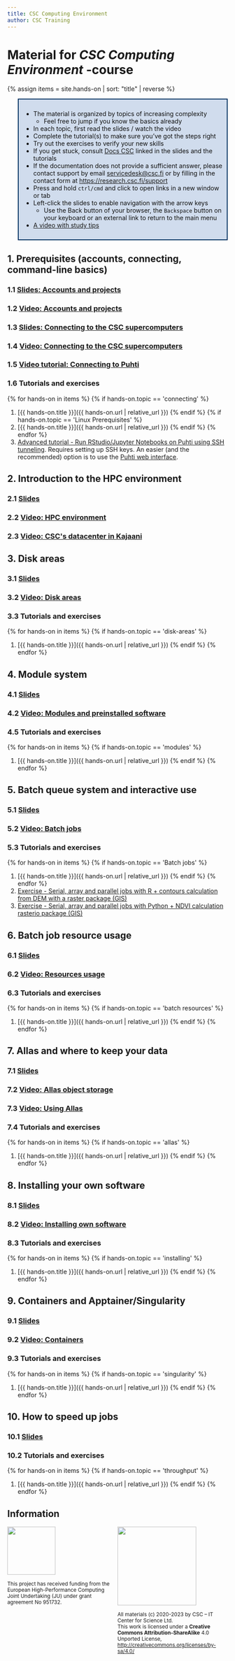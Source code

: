 ```yaml
---
title: CSC Computing Environment
author: CSC Training
---
```


# Material for _CSC Computing Environment_ -course

{% assign items = site.hands-on |  sort: "title" | reverse %}

<blockquote style="color: #0f0f0f; border: 2px solid #002f5f; padding: 10px; background-color: #d0dced;">
<ul>
<li>The material is organized by topics of increasing complexity<ul>
<li>Feel free to jump if you know the basics already</li>
</ul>
</li>
<li>In each topic, first read the slides / watch the video </li>
<li>Complete the tutorial(s) to make sure you’ve got the steps right</li>
<li>Try out the exercises to verify your new skills </li>
<li>If you get stuck, consult <a href="https://docs.csc.fi">Docs CSC</a> linked in the slides and the tutorials</li>
<li>If the documentation does not provide a sufficient answer, please contact support by email <a href="mailto:servicedesk@csc.fi">servicedesk@csc.fi</a> or by filling in the contact form at <a href="https://research.csc.fi/support">https://research.csc.fi/support</a></li>
<li>Press and hold <code>ctrl/cmd</code> and click to open links in a new window or tab</li>
<li>Left-click the slides to enable navigation with the arrow keys<ul>
<li>Use the Back button of your browser, the <code>Backspace</code> button on your keyboard or an external link to return to the main menu</li>
</ul>
</li>
<li><a href="https://video.csc.fi/media/t/0_d7trmsru">A video with study tips</a></li>
</ul>
</blockquote>

## 1. Prerequisites (accounts, connecting, command-line basics)
### 1.1 [Slides: Accounts and projects](https://a3s.fi/CSC_training/00_account_and_project.html)
### 1.2 [Video: Accounts and projects](https://video.csc.fi/media/t/0_j5ezfw80)
### 1.3 [Slides: Connecting to the CSC supercomputers](https://a3s.fi/CSC_training/01_logging_in.html)
### 1.4 [Video: Connecting to the CSC supercomputers](https://video.csc.fi/media/t/0_8fdqjuf9)
### 1.5 [Video tutorial: Connecting to Puhti](https://video.csc.fi/media/t/0_d0i4dk2j)
### 1.6 Tutorials and exercises
{% for hands-on in items %}
{% if hands-on.topic == 'connecting' %}
1. [{{ hands-on.title }}]({{ hands-on.url | relative_url }})
{% endif %}
{% if hands-on.topic == 'Linux Prerequisites' %}
1. [{{ hands-on.title }}]({{ hands-on.url | relative_url }})
{% endif %}
{% endfor %}
1. [Advanced tutorial - Run RStudio/Jupyter Notebooks on Puhti using SSH tunneling](https://docs.csc.fi/support/tutorials/rstudio-or-jupyter-notebooks/). Requires setting up SSH keys. An easier (and the recommended) option is to use the [Puhti web interface](https://docs.csc.fi/computing/webinterface/).

## 2. Introduction to the HPC environment
### 2.1 [Slides](https://a3s.fi/CSC_training/02_environment.html)
### 2.2 [Video: HPC environment](https://video.csc.fi/media/t/0_u1tvtzga)
### 2.3 [Video: CSC's datacenter in Kajaani](https://www.youtube.com/watch?v=HeqN0h391wg)

## 3. Disk areas
### 3.1 [Slides](https://a3s.fi/CSC_training/03_disk_areas.html)
### 3.2 [Video: Disk areas](https://video.csc.fi/media/t/0_99zrt6or)
### 3.3 Tutorials and exercises
{% for hands-on in items %}
{% if hands-on.topic == 'disk-areas' %}
1. [{{ hands-on.title }}]({{ hands-on.url | relative_url }})
{% endif %}
{% endfor %}

## 4. Module system
### 4.1 [Slides](https://a3s.fi/CSC_training/04_modules.html)
### 4.2 [Video: Modules and preinstalled software](https://video.csc.fi/media/t/0_y57f260c)
### 4.5 Tutorials and exercises
{% for hands-on in items %}
{% if hands-on.topic == 'modules' %}
1. [{{ hands-on.title }}]({{ hands-on.url | relative_url }})
{% endif %}
{% endfor %}

## 5. Batch queue system and interactive use
### 5.1 [Slides](https://a3s.fi/CSC_training/05_batch_jobs.html)
### 5.2 [Video: Batch jobs](https://video.csc.fi/media/t/0_fagcet5x)
### 5.3 Tutorials and exercises
{% for hands-on in items %}
{% if hands-on.topic == 'Batch jobs' %}
1. [{{ hands-on.title }}]({{ hands-on.url | relative_url }})
{% endif %}
{% endfor %}
1. [Exercise - Serial, array and parallel jobs with R + contours calculation from DEM with a raster package (GIS) ](https://github.com/csc-training/geocomputing/tree/master/R/puhti)
1. [Exercise - Serial, array and parallel jobs with Python + NDVI calculation rasterio package (GIS) ](https://github.com/csc-training/geocomputing/tree/master/python/puhti)

## 6. Batch job resource usage
### 6.1 [Slides](https://a3s.fi/CSC_training/06_understanding_usage.html)
### 6.2 [Video: Resources usage](https://video.csc.fi/media/t/0_bfbgk9zf)
### 6.3 Tutorials and exercises
{% for hands-on in items %}
{% if hands-on.topic == 'batch resources' %}
1. [{{ hands-on.title }}]({{ hands-on.url | relative_url }})
{% endif %}
{% endfor %}

## 7. Allas and where to keep your data
### 7.1 [Slides](https://a3s.fi/CSC_training/07_allas.html)
### 7.2 [Video: Allas object storage](https://video.csc.fi/media/t/0_fvn4jbh1)
### 7.3 [Video: Using Allas](https://video.csc.fi/media/t/0_q04hc35j)
### 7.4 Tutorials and exercises
{% for hands-on in items %}
{% if hands-on.topic == 'allas' %}
1. [{{ hands-on.title }}]({{ hands-on.url | relative_url }})
{% endif %}
{% endfor %}

## 8. Installing your own software
### 8.1 [Slides](https://a3s.fi/CSC_training/08_installing.html)
### 8.2 [Video: Installing own software](https://video.csc.fi/media/t/0_anzwy1es)
### 8.3 Tutorials and exercises
{% for hands-on in items %}
{% if hands-on.topic == 'installing' %}
1. [{{ hands-on.title }}]({{ hands-on.url | relative_url }})
{% endif %}
{% endfor %}

## 9. Containers and Apptainer/Singularity
### 9.1 [Slides](https://a3s.fi/CSC_training/09_singularity.html)
### 9.2 [Video: Containers](https://video.csc.fi/media/t/0_0ws9ei53)
### 9.3 Tutorials and exercises
{% for hands-on in items %}
{% if hands-on.topic == 'singularity' %}
1. [{{ hands-on.title }}]({{ hands-on.url | relative_url }})
{% endif %}
{% endfor %}

## 10. How to speed up jobs
### 10.1 [Slides](https://a3s.fi/CSC_training/10_speed_up_jobs.html)
### 10.2 Tutorials and exercises
{% for hands-on in items %}
{% if hands-on.topic == 'throughput' %}
1. [{{ hands-on.title }}]({{ hands-on.url | relative_url }})
{% endif %}
{% endfor %}

## Information
<p></p>

<p>
  <div style="float: left; width: 50%;">
   <img src="./slides/img/EuroCC_Logo_invert.png" width=110 align=middle/>
   <p><small>
     This project has received funding from the European High-Performance Computing Joint Undertaking (JU) under grant agreement No 951732.
      </small>
    </p>
  </div>
  <div style="float: right; width: 50%;">
    <img src="https://mirrors.creativecommons.org/presskit/buttons/88x31/png/by-sa.png" width=180>
    <p><small>
  All materials (c) 2020-2023 by CSC – IT Center for Science Ltd.  <br />
  This work is licensed under a <strong>Creative Commons Attribution-ShareAlike</strong> 4.0 Unported License, <a href="http://creativecommons.org/licenses/by-sa/4.0/">http://creativecommons.org/licenses/by-sa/4.0/</a>
      </small>
    </p>
  </div>
</p>
<p>&nbsp;</p>
